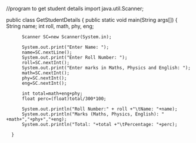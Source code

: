 //program to get student details
import java.util.Scanner;
 
public class GetStudentDetails
{
      public static void main(String args[])
      {
          String name;
          int roll, math, phy, eng;
           
          Scanner SC=new Scanner(System.in);
           
          System.out.print("Enter Name: ");
          name=SC.nextLine();
          System.out.print("Enter Roll Number: ");
          roll=SC.nextInt();
          System.out.print("Enter marks in Maths, Physics and English: ");
          math=SC.nextInt();
          phy=SC.nextInt();
          eng=SC.nextInt();
           
          int total=math+eng+phy;
          float perc=(float)total/300*100;
           
          System.out.println("Roll Number:" + roll +"\tName: "+name);
          System.out.println("Marks (Maths, Physics, English): " +math+","+phy+","+eng);
          System.out.println("Total: "+total +"\tPercentage: "+perc);
            
      }
         
